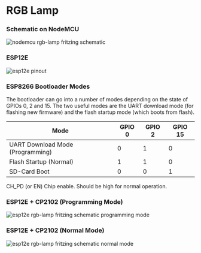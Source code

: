 # RGB Lamp

### Schematic on NodeMCU

![nodemcu rgb-lamp fritzing schematic](https://raw.githubusercontent.com/lvidarte/esp8266/master/examples/rgb-lamp/rgb-lamp.png)

### ESP12E

![esp12e pinout](https://raw.githubusercontent.com/lvidarte/esp8266/master/examples/rgb-lamp/esp12e-pinout.jpg)

### ESP8266 Bootloader Modes

The bootloader can go into a number of modes depending on the state of GPIOs 0, 2 and 15. The two useful modes are the UART download mode (for flashing new firmware) and the flash startup mode (which boots from flash).

| Mode                             | GPIO 0 | GPIO 2 | GPIO 15 |
|----------------------------------|--------|--------|---------|
| UART Download Mode (Programming) |   0    |   1    |    0    |
| Flash Startup (Normal)           |   1    |   1    |    0    |
| SD-Card Boot                     |   0    |   0    |    1    |

CH_PD (or EN) Chip enable. Should be high for normal operation.

### ESP12E + CP2102 (Programming Mode)

![esp12e rgb-lamp fritzing schematic programming mode](https://raw.githubusercontent.com/lvidarte/esp8266/master/examples/rgb-lamp/rgb-lamp-esp12e-programming.png)

### ESP12E + CP2102 (Normal Mode)

![esp12e rgb-lamp fritzing schematic normal mode](https://raw.githubusercontent.com/lvidarte/esp8266/master/examples/rgb-lamp/rgb-lamp-esp12e-normal.png)

